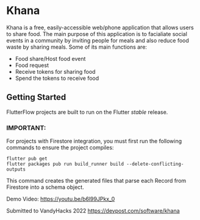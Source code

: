 # Khana

Khana is a free, easily-accessible web/phone application that allows users to share food. The main purpose of this application is to facialiate social events in a community by inviting people for  meals and also reduce food waste by sharing meals. Some of its main functions are:
  * Food share/Host food event
  * Food request
  * Receive tokens for sharing food
  * Spend the tokens to receive food


## Getting Started

FlutterFlow projects are built to run on the Flutter _stable_ release.

### IMPORTANT:

For projects with Firestore integration, you must first run the following commands to ensure the project compiles:

```
flutter pub get
flutter packages pub run build_runner build --delete-conflicting-outputs
```

This command creates the generated files that parse each Record from Firestore into a schema object.

Demo Video: https://youtu.be/b6l99JPkx_0

Submitted to VandyHacks 2022
https://devpost.com/software/khana
